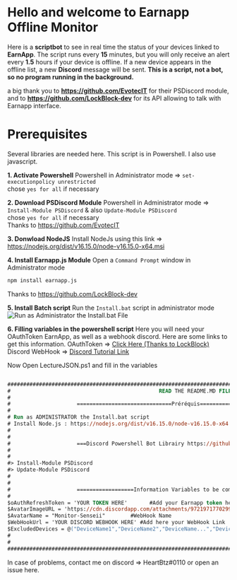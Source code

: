 # Hello and welcome to Earnapp Offline Monitor

Here is a **scriptbot** to see in real time the status of your devices linked to **EarnApp**. The script runs every **15** minutes, but you will only receive an alert every **1.5** hours if your device is offline. If a new device appears in the offline list, a new **Discord** message will be sent.
**This is a script, not a bot, so no program running in the background.**

a big thank you to **https://github.com/EvotecIT** for their PSDiscord module, and to **https://github.com/LockBlock-dev** for its API allowing to talk with Earnapp interface.


# Prerequisites
Several libraries are needed here. This script is in Powershell. I also use javascript.  

 **1. Activate Powershell**
 Powershell in Administrator mode => `set-executionpolicy unrestricted`  
 chose `yes for all` if necessary  
 
**2. Download PSDiscord Module**
Powershell in Administrator mode => `Install-Module PSDiscord` & also  `Update-Module PSDiscord`  
chose `yes for all` if necessary  
Thanks to https://github.com/EvotecIT

 **3. Donwload NodeJS**
 Install NodeJs using this link => https://nodejs.org/dist/v16.15.0/node-v16.15.0-x64.msi  

 **4. Install Earnapp.js Module**
Open a `Command Prompt` window in Administrator mode  

   ```py
   npm install earnapp.js
   ```  

Thanks to https://github.com/LockBlock-dev  

 **5. Install Batch script**
Run the `Install.bat` script in administrator mode
![Run as Administrator the Install.bat File](https://media.discordapp.net/attachments/972078178963177502/977715291540816012/unknown.png)

 **6. Filling variables in the powershell script**
Here you will need your OAuthToken EarnApp, as well as a webhook discord.
Here are some links to get this information.
OAuthToken => [Click Here (Thanks to LockBlock)](https://github.com/LockBlock-dev/earnapp.js/blob/master/Cookies.md#how-to-login-with-cookies)
Discord WebHook => [Discord Tutorial Link](https://support.discord.com/hc/en-us/articles/228383668-Intro-to-Webhooks)

Now Open LectureJSON.ps1 and fill in the variables 
```ps

##########################################################################################################################################
#                                               READ THE README.MD FILE                                                                  #
#                                                                                                                                        #
#                     ==============================Préréquis====================================                                        #
#                                                                                                                                        #
# Run as ADMINISTRATOR the Install.bat script                                                                                            #
# Install Node.js : https://nodejs.org/dist/v16.15.0/node-v16.15.0-x64.msi                                                               #
#                                                                                                                                        #
#                                                                                                                                        #
#                     ===Discord Powershell Bot Librairy https://github.com/EvotecIT/PSDiscord===                                        #
#                                                                                                                                        #
#                                                                                                                                        #
#> Install-Module PSDiscord                                                                                                              #
#> Update-Module PSDiscord                                                                                                               #
#                                                                                                                                        #
#                                                                                                                                        #
#                     ==================Information Variables to be completed====================                                        #
#                                                                                                                                        #
$oAuthRefreshToken = 'YOUR TOKEN HERE'       #Add your Earnapp token here
$AvatarImageURL = 'https://cdn.discordapp.com/attachments/972197177029980172/975730277139746826/progyblue.png'    #Chose the image you want for your discord WebHook
$AvatarName = "Monitor-Senseii"        #WebHook Name                                                                                           
$WebHookUrl = 'YOUR DISCORD WEBHOOK HERE' #Add here your WebHook Link
$ExcludedDevices = @("DeviceName1","DeviceName2","DeviceName...","DeviceNameX","2Win5")   #Here you enter the devices that you do not want to be displayed on the BOT 
#                                                                                                                                        #
#                                                                                                                                        #
##########################################################################################################################################

```

In case of problems, contact me on discord => HeartBtz#0110 or open an issue here.
